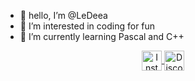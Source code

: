 - 👋 hello, I’m @LeDeea
- 👀 I’m interested in coding for fun
- 🌱 I’m currently learning Pascal and C++
  

<!---
LeDeea/LeDeea is a ✨ special ✨ repository because its `README.md` (this file) appears on your GitHub profile.
You can click the Preview link to take a look at your changes.
--->
<p align="center">
<a href="https://instagram.com/deeaisgreat?igshid=OGQ5ZDc2ODk2ZA%3D%3D&utm_source=qr_source=qr" target="_blank"> 
<img src="https://i.imgur.com/ZrXj1Qh.png" alt="Instagram" width="32" align="center"> 
</a> 
<a href="https://discord.com/users/514041329928634368" target="_blank" rel="nofollow">
<img src="https://i.imgur.com/cstwXyP.png" alt="Discord" width="32" align="center">
